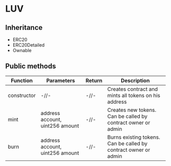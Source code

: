 # LUV

## Inheritance

+ ERC20
+ ERC20Detailed
+ Ownable

## Public methods

|Function|Parameters|Return|Description|
|---|---|---|---|
|constructor|-//-|-//-|Creates contract and mints all tokens on his address|
|mint|address account, uint256 amount|-//-|Creates new tokens. Can be called by contract owner or admin|
|burn|address account, uint256 amount|-//-|Burns existing tokens. Can be called by contract owner or admin|
